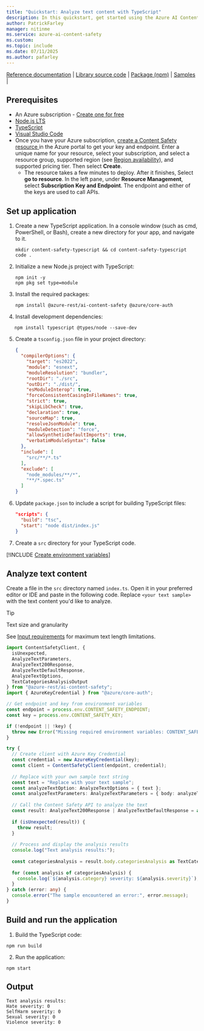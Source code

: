 ```yaml
---
title: "Quickstart: Analyze text content with TypeScript"
description: In this quickstart, get started using the Azure AI Content Safety TypeScript SDK to analyze text content for objectionable material.
author: PatrickFarley
manager: nitinme
ms.service: azure-ai-content-safety
ms.custom:
ms.topic: include
ms.date: 07/11/2025
ms.author: pafarley
---
```


[Reference documentation](https://www.npmjs.com/package/@azure-rest/ai-content-safety) | [Library source code](https://github.com/Azure/azure-sdk-for-js/tree/main/sdk/contentsafety/ai-content-safety-rest) | [Package (npm)](https://www.npmjs.com/package/@azure-rest/ai-content-safety) | [Samples](https://github.com/Azure-Samples/AzureAIContentSafety/tree/main/js/1.0.0) |


## Prerequisites

* An Azure subscription - [Create one for free](https://azure.microsoft.com/free/cognitive-services/) 
* [Node.js LTS](https://nodejs.org/)
* [TypeScript](https://www.typescriptlang.org/)
* [Visual Studio Code](https://code.visualstudio.com/)
* Once you have your Azure subscription, <a href="https://aka.ms/acs-create"  title="Create a Content Safety resource"  target="_blank">create a Content Safety resource </a> in the Azure portal to get your key and endpoint. Enter a unique name for your resource, select your subscription, and select a resource group, supported region (see [Region availability](/azure/ai-services/content-safety/overview#region-availability)), and supported pricing tier. Then select **Create**.
  * The resource takes a few minutes to deploy. After it finishes, Select **go to resource**. In the left pane, under **Resource Management**, select **Subscription Key and Endpoint**. The endpoint and either of the keys are used to call APIs.

## Set up application

1. Create a new TypeScript application. In a console window (such as cmd, PowerShell, or Bash), create a new directory for your app, and navigate to it.

    ```console
    mkdir content-safety-typescript && cd content-safety-typescript
    code .
    ```
    
2. Initialize a new Node.js project with TypeScript:

    ```console
    npm init -y
    npm pkg set type=module
    ```

3. Install the required packages:

   ```console
   npm install @azure-rest/ai-content-safety @azure/core-auth
   ```

4. Install development dependencies:

```console
   npm install typescript @types/node --save-dev
   ```

5. Create a `tsconfig.json` file in your project directory:

   ```json
   {
     "compilerOptions": {
       "target": "es2022",
       "module": "esnext",
       "moduleResolution": "bundler",
       "rootDir": "./src",
       "outDir": "./dist/",
       "esModuleInterop": true,
       "forceConsistentCasingInFileNames": true,
       "strict": true,
       "skipLibCheck": true,
       "declaration": true,
       "sourceMap": true,
       "resolveJsonModule": true,
       "moduleDetection": "force",
       "allowSyntheticDefaultImports": true,
       "verbatimModuleSyntax": false
     },
     "include": [
       "src/**/*.ts"
     ],
     "exclude": [
       "node_modules/**/*",
       "**/*.spec.ts"
     ]
   }
   ```

6. Update `package.json` to include a script for building TypeScript files:

   ```json
   "scripts": {
     "build": "tsc",
     "start": "node dist/index.js"
   }
   ```

7. Create a `src` directory for your TypeScript code.

[!INCLUDE [Create environment variables](../env-vars.md)]

## Analyze text content

Create a file in the `src` directory named `index.ts`. Open it in your preferred editor or IDE and paste in the following code. Replace `<your text sample>` with the text content you'd like to analyze.

> [!TIP]
> Text size and granularity
>
> See [Input requirements](../../overview.md#input-requirements) for maximum text length limitations.

```typescript
import ContentSafetyClient, { 
  isUnexpected, 
  AnalyzeTextParameters,
  AnalyzeText200Response,
  AnalyzeTextDefaultResponse,
  AnalyzeTextOptions,
  TextCategoriesAnalysisOutput 
} from "@azure-rest/ai-content-safety";
import { AzureKeyCredential } from "@azure/core-auth";

// Get endpoint and key from environment variables
const endpoint = process.env.CONTENT_SAFETY_ENDPOINT;
const key = process.env.CONTENT_SAFETY_KEY;

if (!endpoint || !key) {
  throw new Error("Missing required environment variables: CONTENT_SAFETY_ENDPOINT or CONTENT_SAFETY_KEY");
}

try {
  // Create client with Azure Key Credential
  const credential = new AzureKeyCredential(key);
  const client = ContentSafetyClient(endpoint, credential);
  
  // Replace with your own sample text string
  const text = "Replace with your text sample";
  const analyzeTextOption: AnalyzeTextOptions = { text };
  const analyzeTextParameters: AnalyzeTextParameters = { body: analyzeTextOption };
  
  // Call the Content Safety API to analyze the text
  const result: AnalyzeText200Response | AnalyzeTextDefaultResponse = await client.path("/text:analyze").post(analyzeTextParameters);
  
  if (isUnexpected(result)) {
    throw result;
  }
  
  // Process and display the analysis results
  console.log("Text analysis results:");
  
  const categoriesAnalysis = result.body.categoriesAnalysis as TextCategoriesAnalysisOutput[];
  
  for (const analysis of categoriesAnalysis) {
    console.log(`${analysis.category} severity: ${analysis.severity}`);
  }
} catch (error: any) {
  console.error("The sample encountered an error:", error.message);
}
```

## Build and run the application

1. Build the TypeScript code:

```console
npm run build
```

2. Run the application:

```console
npm start
```

## Output

```console
Text analysis results:
Hate severity: 0
SelfHarm severity: 0
Sexual severity: 0
Violence severity: 0
```
